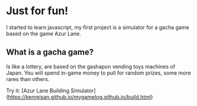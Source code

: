 # Just for fun!

I started to learn javascript, my first project is a simulator for a gacha game based on the game Azur Lane.

## What is a gacha game?

Is like a lottery, are based on the gashapon vending toys machines of Japan.
You will spend in-game money to pull for random prizes, some more rares than others.

Try it: [Azur Lane Building Simulator] (https://kenreisan.github.io/mygamelog.github.io/build.html)
